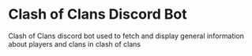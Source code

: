 # Clash of Clans Discord Bot

Clash of Clans discord bot used to fetch and display general information about players and clans in clash of clans